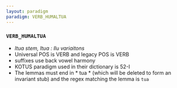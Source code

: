 ```yaml
---
layout: paradigm
paradigm: VERB_HUMALTUA
---
```

### ` VERB_HUMALTUA `

* _ltua stem, ltua : llu variaitons_
* Universal POS is VERB and legacy POS is VERB
* suffixes use back vowel harmony
* KOTUS paradigm used in their dictionary is 52-I
* The lemmas must end in * tua * (which will be deleted to form an invariant stub) and the regex matching the lemma is ` tua `

